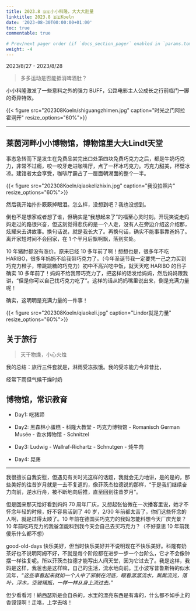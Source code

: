 ```yaml
---
title: 2023.8 🇩🇪小小科隆，大大大肚量
linktitle: 2023.8 🇩🇪Koeln
date: '2023-08-30T00:00:00+01:00'
toc: true
commentable: true

# Prev/next pager order (if `docs_section_pager` enabled in `params.toml`)
weight: -4
---
```


2023/8/27 - 2023/8/28

>  多多运动是否能抵消啤酒肚？

小小科隆激发了一些意料之外的强力 BUFF，公路电影主人公成长之行前临门一脚的奇异特效。

{{< figure src="202308Koeln/shiguangzhimen.jpg" caption="时光之门阿拉霍洞开" resize_options="60%">}}

---

## 莱茵河畔小小博物馆，博物馆里大大Lindt天堂

事态急转而下是发生在免费品尝完出口处第四块免费巧克力之后，都是牛奶巧克力，非常不过瘾，咬一咬牙走进咖啡厅，点了一杯冰巧克力。巧克力甜美，杯壁冰凉。建馆者太会享受，咖啡厅霸占了一层面朝湖面的整个一半。

{{< figure src="202308Koeln/qiaokelizhixin.jpg" caption="我没拍照片" resize_options="60%">}}

然后我开始扑扑簌簌掉眼泪。怎么样，没想到吧？我也没想到。

倒也不是想家或者想了谁，但确实是“我想起来了”的福至心灵时刻。开玩笑说走妈妈走过的路很兴奋，但这刻觉得悲伤的是一个人走，没有人在旁边介绍这介绍那，炫耀来去讲故事。换句话说，就是我长大了。再换句话，确实不能事事靠爸妈了。离开家短时间不会回家，在 1 个半月后飘啊飘，落到实处。

10 年猪肘都没有涨价。原来已经 10 多年前了啊！想想也是，很多年不吃 HARIBO，很多年妈妈不给我带巧克力了。（今年圣诞节我一定要凭一己之力买到巧克力橙子，带跳跳糖的巧克力）初中不高兴吃中饭，就天天吃 HARIBO 的日子确实 10 多年前了！妈妈不给我带巧克力了，把这样的话发给妈妈，然后妈妈跟我讲，“但是你可以自己找巧克力吃了”。这样的话从妈妈嘴里说出来，倒是充满力量呢！

确实，这明明是充满力量的一件事！

{{< figure src="202308Koeln/qiaokeli.jpg" caption="Lindor就是力量" resize_options="60%">}}

## 关于旅行

> 天干物燥，小心火烛

我的总结：旅行三件套就是，淋雨受冻挨饿。我的受冻能力今非昔比，

经常下雨但气候干燥时奶

## 博物馆，常识教育



* Day1: 吃猪蹄

* Day2: 黑森林小蛋糕 - 科隆大教堂 - 巧克力博物馆 - Romanisch German Musée - 香水博物馆 - Schnitzel
* Day3: Ludwig - Wallraf-Richartz - Schnutgen - 炖牛肉
* Day4: 晃荡

---

我很擅长自我安慰，但遇见有关时光这样的话题，我就会无力地讲，是的是的，那些美好的往昔岁月就是一去不复返的，像菲茨杰拉德说的那样，“于是我们继续奋力向前，逆水行舟，被不断地向后推，直至回到往昔岁月”。

但是回来那天恰好看到妈妈 70 周年厂庆，又想起张怡微在一次播客里说，她才不怀念年轻的时候，好不容易活到了 40 岁，2/30 年前都太苦了，你们这些怀念的人啊，就是过得太顺了。10 年前在德国买巧克力的我妈怎能料想今天厂庆光景？10 年前吃巧克力的我爸怎能料到我今天会自己去买巧克力？（不好意思 10 年前我傻乐什么都不想）

good-old-days 快乐美好，但当时快乐美好并不说明现在不快乐美好。科隆有奶茶好也不说明阿姆不好，不就是每个阶段都在进步一步一个台阶么，它才不会像钟摆一样往复呢。所以菲茨杰拉德才能写出人间天堂，因为它过去了。我是这样，我妈是这样，我爸也是这样嘛，自己的生活，流水地向前。王小波写普鲁斯特的似水流年，“*这些事看起来就如一个人中了邪躺在河底，眼看潺潺流水，粼粼流光，落叶，浮木，空玻璃瓶，一样一样从身上流过去。*” 

但少看看河！納西瑟斯是会自杀的，水里的漂亮东西是有毒的，什么都不如手上的香馍馍啊！走咯，上学去咯！
